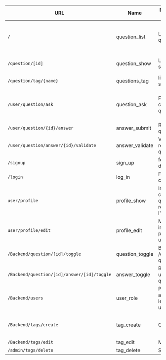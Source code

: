 | URL | Name | Description de la page | Méthode HTTP | Controller | Méthode | commentaire |
|--|--|--|--|--|--|--|
| `/` | question_list | Liste des questions | GET | QuestionController | list | Page d'accueil avec les questions récentes |
| `/question/[id]` | question_show | La question avec ses réponses | GET | QuestionController | show | question et ses réponses selon son id |
| `/question/tag/{name}` | questions_tag | liste des questions selon un tag | GET | QuestionController | listByTag ||
|`/user/question/ask`|question_ask|Formulaire création de question|POST|QuestionController|form|Même méthode pour création et edit de la question|
|`/user/question/{id}/answer`|answer_submit|Répondre à une question|POST|AnswerController|answer||
|`/user/question/answer/{id}/validate`|answer_validate|Valider la bonne réponse à une question|POST|AnswerController|validate||
|`/signup`|sign_up|formulaire d'inscription|GET/POST|UserController|signUp||
`/login`|log_in|Formulaire de connexion|GET/POST|UserController|login||
`user/profile`|profile_show|Informations du compte et liste questions et réponses de l'utilisateur|GET|UserController|show||
`user/profile/edit`|profile_edit|Modifiction des informations perso du compte utilisateur|POST|UserController|edit||
|`/Backend/question/[id]/toggle`|question_toggle|Bloquer /débloquer une question|POST|Backend\QuestionController|toggle||
|`/Backend/question/[id]/answer/[id]/toggle`|answer_toggle|Bloquer/débloquer une réponse à une question|POST|Backend\AnswerController|toggle||
|`/Backend/users`|user_role|Permet à un admin de changer les droits d'un utilisateur|POST|AdminController|role||
|`/Backend/tags/create`|tag_create|Créer un tag|POST|TagController|form|Méthode commune creation update|
|`/Backend/tags/edit`|tag_edit|Modifier un tag|POST|TagController|form||
|`/admin/tags/delete`|tag_delete|Supprimer un tag|POST|TagController|delete||
